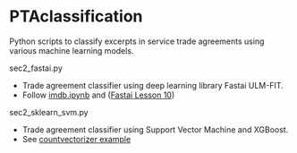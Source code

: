 # PTAclassification
Python scripts to classify excerpts in service trade agreements using various machine learning models.


sec2_fastai.py 
  - Trade agreement classifier using deep learning library Fastai ULM-FIT.
  - Follow [imdb.ipynb](http://127.0.0.1:8888/notebooks/dropbox/workslot/mypython/WorldBank_project/imdb.ipynb) and  ([Fastai Lesson 10](https://www.youtube.com/watch?time_continue=548&v=h5Tz7gZT9Fo))
  
sec2_sklearn_svm.py
  - Trade agreement classifier using Support Vector Machine and XGBoost.
  - See [countvectorizer example](http://adataanalyst.com/scikit-learn/countvectorizer-sklearn-example/) 
